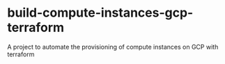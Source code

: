 # build-compute-instances-gcp-terraform
A project to automate the provisioning of compute instances on GCP with terraform  
